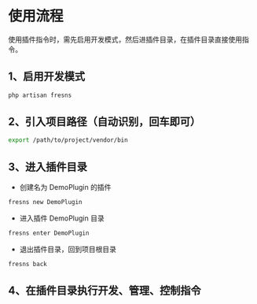 # 使用流程

使用插件指令时，需先启用开发模式，然后进插件目录，在插件目录直接使用指令。

## 1、启用开发模式

```sh
php artisan fresns
```

## 2、引入项目路径（自动识别，回车即可）

```sh
export /path/to/project/vendor/bin
```

## 3、进入插件目录

- 创建名为 DemoPlugin 的插件

```sh
fresns new DemoPlugin
```

- 进入插件 DemoPlugin 目录

```sh
fresns enter DemoPlugin
```

- 退出插件目录，回到项目根目录

```sh
fresns back
```

## 4、在插件目录执行开发、管理、控制指令
